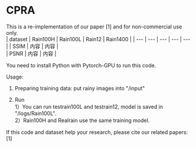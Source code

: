 # CPRA
This is a re-implementation of our paper [1] and for non-commercial use only.<br>
| dataset | Rain100H | Rain100L | Rain12 | Rain1400 |
| --- | --- | --- | --- | --- |
| SSIM | 内容 | 内容 |  
| PSNR | 内容 | 内容 |

You need to install Python with Pytorch-GPU to run this code.<br>

Usage:<br>

1. Preparing training data: put rainy images into "/input"<br>

2. Run<br>
1）You can run testrain100L and testrain12, model is saved in "/logs/Rain100L".<br>
2）Rain100H and Realrain use the same training model.<br>

If this code and dataset help your research, please cite our related papers:<br>
[1]
